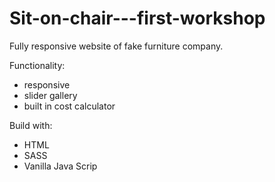 # Sit-on-chair---first-workshop
Fully responsive website of fake furniture company.

Functionality:
- responsive
- slider gallery
- built in cost calculator

Build with:
- HTML
- SASS
- Vanilla Java Scrip

